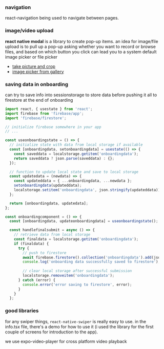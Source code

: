 ### navigation
react-navigation being used to navigate between pages. 
### image/video upload
**react native modal** is a library to create pop-up items. an idea for image/file upload is to pull up a pop-up asking whether you want to record or browse files, and based on which button you click can lead you to a system default image picker or file picker
- [take picture and crop](https://www.educative.io/answers/react-native-image-crop-picker)
- [image picker from gallery](https://docs.expo.dev/versions/latest/sdk/imagepicker/)
### saving data in onboarding
can try to save info into sessionstorage to store data before pushing it all to firestore at the end of onboarding
```typescript
import react, { usestate } from 'react';
import firebase from 'firebase/app';
import 'firebase/firestore';

// initialize firebase somewhere in your app
// ...

const useonboardingstate = () => {
  // initialize state with data from local storage if available
  const [onboardingdata, setonboardingdata] = usestate(() => {
    const saveddata = localstorage.getitem('onboardingdata');
    return saveddata ? json.parse(saveddata) : {};
  });

  // function to update local state and save to local storage
  const updatedata = (newdata) => {
    const updateddata = { ...onboardingdata, ...newdata };
    setonboardingdata(updateddata);
    localstorage.setitem('onboardingdata', json.stringify(updateddata));
  };

  return [onboardingdata, updatedata];
};

const onboardingcomponent = () => {
  const [onboardingdata, updateonboardingdata] = useonboardingstate();

  const handlefinalsubmit = async () => {
    // retrieve data from local storage
    const finaldata = localstorage.getitem('onboardingdata');
    if (finaldata) {
      try {
        // push to firestore
        await firebase.firestore().collection('onboardingdata').add(json.parse(finaldata));
        console.log('onboarding data successfully saved to firestore');
        
        // clear local storage after successful submission
        localstorage.removeitem('onboardingdata');
      } catch (error) {
        console.error('error saving to firestore', error);
      }
    }
  };
```

### good libraries
for any swiper things, `react-native-swiper` is really easy to use. in the info.tsx file, there's a demo for how to use it (i used the library for the first couple of screens for introduction to the app).

we use expo-video-player for cross platform video playback